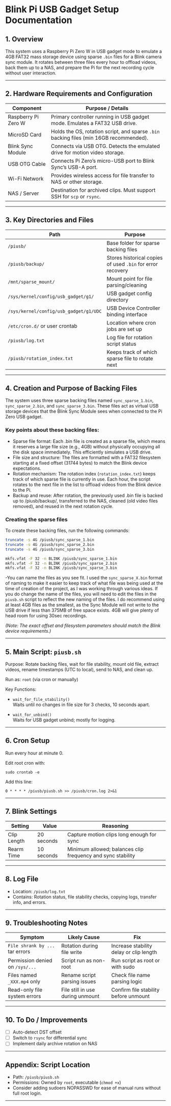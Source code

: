 # Blink Pi USB Gadget Setup Documentation

## 1. Overview
This system uses a Raspberry Pi Zero W in USB gadget mode to emulate a 4GB FAT32 mass storage device using sparse `.bin` files for a Blink camera sync module. It rotates between three files every hour to offload videos, back them up to a NAS, and prepare the Pi for the next recording cycle without user interaction.

---

## 2. Hardware Requirements and Configuration
| Component         | Purpose / Details                                                                 |
|------------------|-------------------------------------------------------------------------------------|
| Raspberry Pi Zero W | Primary controller running in USB gadget mode. Emulates a FAT32 USB drive.      |
| MicroSD Card      | Holds the OS, rotation script, and sparse `.bin` backing files (min 16GB recommended). |
| Blink Sync Module | Connects via USB OTG. Detects the emulated drive for motion video storage.        |
| USB OTG Cable     | Connects Pi Zero’s micro-USB port to Blink Sync’s USB-A port.                     |
| Wi-Fi Network     | Provides wireless access for file transfer to NAS or other storage.               |
| NAS / Server      | Destination for archived clips. Must support SSH for `scp` or `rsync`.            |

---

## 3. Key Directories and Files

| Path                | Purpose                                                                |
|---------------------|------------------------------------------------------------------------|
| `/piusb/`           | Base folder for sparse backing files                                   |
| `/piusb/backup/`    | Stores historical copies of used `.bin` for error recovery             |
| `/mnt/sparse_mount/`| Mount point for file parsing/cleaning                                  | 
| `/sys/kernel/config/usb_gadget/g1/` | USB gadget config directory                            |
| `/sys/kernel/config/usb_gadget/g1/UDC` | USB Device Controller binding interface             |
| `/etc/cron.d/` or user crontab | Location where cron jobs are set up                         |
| `/piusb/log.txt`           | Log file for rotation script status                             |
| `/piusb/rotation_index.txt` | Keeps track of which sparse file to rotate next                |

---

## 4. Creation and Purpose of Backing Files

The system uses three sparse backing files named `sync_sparse_1.bin`, `sync_sparse_2.bin`, and `sync_sparse_3.bin`. These files act as virtual USB storage devices that the Blink Sync Module sees when connected to the Pi Zero USB gadget.  

### Key points about these backing files:
- Sparse file format:
Each .bin file is created as a sparse file, which means it reserves a large file size (e.g., 4GB) without physically occupying all the disk space immediately. This efficiently simulates a USB drive.  
- File size and structure:
The files are formatted with a FAT32 filesystem starting at a fixed offset (31744 bytes) to match the Blink device expectations.  
- Rotation mechanism:
The rotation index (`rotation_index.txt`) keeps track of which sparse file is currently in use. Each hour, the script rotates to the next file in the list to offload videos from the Blink device to the Pi. 
- Backup and reuse:
After rotation, the previously used .bin file is backed up to /piusb/backup/, transferred to the NAS, cleaned (old video files removed), and reused in the next rotation cycle.

### Creating the sparse files
To create these backing files, run the following commands:
```bash
truncate -s 4G /piusb/sync_sparse_1.bin
truncate -s 4G /piusb/sync_sparse_2.bin
truncate -s 4G /piusb/sync_sparse_3.bin

mkfs.vfat -F 32 -n BLINK /piusb/sync_sparse_1.bin
mkfs.vfat -F 32 -n BLINK /piusb/sync_sparse_2.bin
mkfs.vfat -F 32 -n BLINK /piusb/sync_sparse_3.bin
```
-You can name the files as you see fit.  I used the `sync_sparse_X.bin` format of naming to make it easier to keep track of what file was being used at the time of creation of the project, as I was working through various ideas.  If you do change the name of the files, you will need to edit the files in the `piusb.sh` script to reflect the new naming of the files.  I do recommend using at least 4GB files as the smallest, as the Sync Module will not write to the USB drive if less than 375MB of free space exists.  4GB will give plenty of head room for using 30sec recordings.

_(Note: The exact offset and filesystem parameters should match the Blink device requirements.)_

---

## 5. Main Script: `piusb.sh`

Purpose: Rotate backing files, wait for file stability, mount old file, extract videos, rename timestamps (UTC to local), send to NAS, and clean up.

Run as: `root` (via cron or manually)

Key Functions:

- `wait_for_file_stability()`  
  Waits until no changes in file size for 3 checks, 10 seconds apart.

- `wait_for_unbind()`  
  Waits for USB gadget unbind; mostly for logging.

---

## 6. Cron Setup

Run every hour at minute 0.

Edit root cron with:

    sudo crontab -e

Add this line:

    0 * * * * /piusb/piusb.sh >> /piusb/cron.log 2>&1

---

## 7. Blink Settings

| Setting     | Value          | Reasoning                                         |
|-------------|----------------|--------------------------------------------------|
| Clip Length | 20 seconds     | Capture motion clips long enough for sync        |
| Rearm Time  | 10 seconds     | Minimum allowed; balances clip frequency and sync stability |

---

## 8. Log File

- Location: `/piusb/log.txt`  
- Contains: Rotation status, file stability checks, copying logs, transfer info, and errors.

---

## 9. Troubleshooting Notes

| Symptom                          | Likely Cause                          | Fix                                   |
|---------------------------------|-------------------------------------|-------------------------------------|
| `File shrank by ...` tar errors | Rotation during file write           | Increase stability delay or clip length |
| Permission denied on `/sys/...`  | Script run as non-root                | Run script as root or with sudo      |
| Files named `_XXX.mp4` only      | Rename script parsing issues          | Check file name parsing logic        |
| Read-only file system errors     | File still in use during unmount      | Confirm file stability before unmount|

---

## 10. To Do / Improvements

- [ ] Auto-detect DST offset  
- [ ] Switch to `rsync` for differential sync  
- [ ] Implement daily archive rotation on NAS  

---

## Appendix: Script Location

- Path: `/piusb/piusb.sh`  
- Permissions: Owned by `root`, executable (`chmod +x`)  
- Consider adding sudoers NOPASSWD for ease of manual runs without full root login.

---

